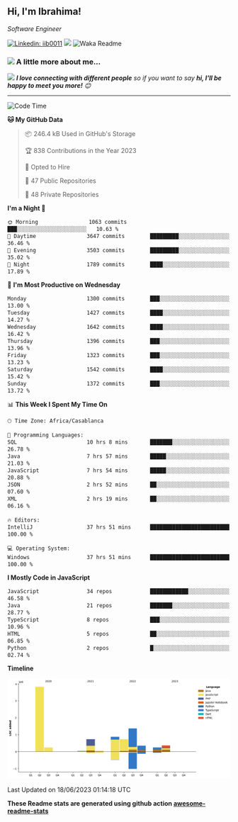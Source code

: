 <h2>Hi, I'm Ibrahima! </h2>
<p><em>Software Engineer 
</em></p>


[![Linkedin: iib0011](https://img.shields.io/badge/-iib0011-blue?style=flat-square&logo=Linkedin&logoColor=white&link=https://www.linkedin.com/in/iib0011/)](https://www.linkedin.com/in/iib0011/)
![](https://visitor-badge.glitch.me/badge?page_id=iib0011)
![Waka Readme](https://github.com/iib0011/iib0011/workflows/Waka%20Readme/badge.svg)


### <img src="https://media.giphy.com/media/VgCDAzcKvsR6OM0uWg/giphy.gif" width="50"> A little more about me...  


<img src="https://media.giphy.com/media/LnQjpWaON8nhr21vNW/giphy.gif" width="60"> <em><b>I love connecting with different people</b> so if you want to say <b>hi, I'll be happy to meet you more!</b> 😊</em>

---
<!--START_SECTION:waka-->
![Code Time](http://img.shields.io/badge/Code%20Time-2%2C231%20hrs%2015%20mins-blue)

**🐱 My GitHub Data** 

> 📦 246.4 kB Used in GitHub's Storage 
 > 
> 🏆 838 Contributions in the Year 2023
 > 
> 💼 Opted to Hire
 > 
> 📜 47 Public Repositories 
 > 
> 🔑 48 Private Repositories 
 > 
**I'm a Night 🦉** 

```text
🌞 Morning                1063 commits        ███░░░░░░░░░░░░░░░░░░░░░░   10.63 % 
🌆 Daytime                3647 commits        █████████░░░░░░░░░░░░░░░░   36.46 % 
🌃 Evening                3503 commits        █████████░░░░░░░░░░░░░░░░   35.02 % 
🌙 Night                  1789 commits        ████░░░░░░░░░░░░░░░░░░░░░   17.89 % 
```
📅 **I'm Most Productive on Wednesday** 

```text
Monday                   1300 commits        ███░░░░░░░░░░░░░░░░░░░░░░   13.00 % 
Tuesday                  1427 commits        ████░░░░░░░░░░░░░░░░░░░░░   14.27 % 
Wednesday                1642 commits        ████░░░░░░░░░░░░░░░░░░░░░   16.42 % 
Thursday                 1396 commits        ███░░░░░░░░░░░░░░░░░░░░░░   13.96 % 
Friday                   1323 commits        ███░░░░░░░░░░░░░░░░░░░░░░   13.23 % 
Saturday                 1542 commits        ████░░░░░░░░░░░░░░░░░░░░░   15.42 % 
Sunday                   1372 commits        ███░░░░░░░░░░░░░░░░░░░░░░   13.72 % 
```


📊 **This Week I Spent My Time On** 

```text
🕑︎ Time Zone: Africa/Casablanca

💬 Programming Languages: 
SQL                      10 hrs 8 mins       ███████░░░░░░░░░░░░░░░░░░   26.78 % 
Java                     7 hrs 57 mins       █████░░░░░░░░░░░░░░░░░░░░   21.03 % 
JavaScript               7 hrs 54 mins       █████░░░░░░░░░░░░░░░░░░░░   20.88 % 
JSON                     2 hrs 52 mins       ██░░░░░░░░░░░░░░░░░░░░░░░   07.60 % 
XML                      2 hrs 19 mins       ██░░░░░░░░░░░░░░░░░░░░░░░   06.16 % 

🔥 Editors: 
IntelliJ                 37 hrs 51 mins      █████████████████████████   100.00 % 

💻 Operating System: 
Windows                  37 hrs 51 mins      █████████████████████████   100.00 % 
```

**I Mostly Code in JavaScript** 

```text
JavaScript               34 repos            ████████████░░░░░░░░░░░░░   46.58 % 
Java                     21 repos            ███████░░░░░░░░░░░░░░░░░░   28.77 % 
TypeScript               8 repos             ███░░░░░░░░░░░░░░░░░░░░░░   10.96 % 
HTML                     5 repos             ██░░░░░░░░░░░░░░░░░░░░░░░   06.85 % 
Python                   2 repos             █░░░░░░░░░░░░░░░░░░░░░░░░   02.74 % 
```



**Timeline**

![Lines of Code chart](https://raw.githubusercontent.com/iib0011/iib0011/master/assets/bar_graph.png)


 Last Updated on 18/06/2023 01:14:18 UTC
<!--END_SECTION:waka-->

**These Readme stats are generated using github action [awesome-readme-stats](https://github.com/iib0011/waka-readme-stats)**
